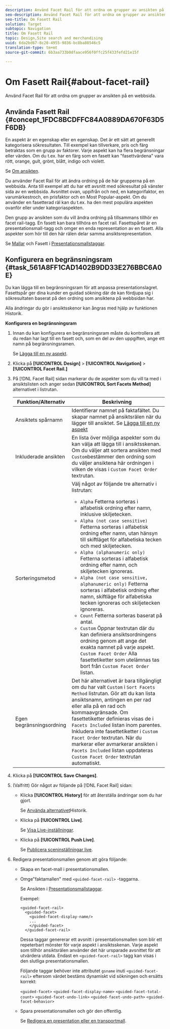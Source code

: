 ```yaml
---
description: Använd Facet Rail för att ordna om grupper av ansikten på en webbsida.
seo-description: Använd Facet Rail för att ordna om grupper av ansikten på en webbsida.
seo-title: Om Fasett Rail
solution: Target
subtopic: Navigation
title: Om Fasett Rail
topic: Design,Site search and merchandising
uuid: 6da2bd67-8c20-4955-9836-bc8ba88546c5
translation-type: tm+mt
source-git-commit: 6b3aa733b0dfaace956f0ffc25f433fefd21e15f

---
```



# Om Fasett Rail{#about-facet-rail}

Använd Facet Rail för att ordna om grupper av ansikten på en webbsida.

## Använda Fasett Rail {#concept_1FDC8BCDFFC84A0889DA670F63D5F6DB}

En aspekt är en egenskap eller en egenskap. Det är ett sätt att generellt kategorisera sökresultaten. Till exempel kan tillverkare, pris och färg betraktas som en grupp av faktorer. Varje aspekt kan ha flera begränsningar eller värden. Om du t.ex. har en färg som en fasett kan &quot;fasettvärdena&quot; vara rött, orange, gult, grönt, blått, indigo och violett.

Se [Om ansikten](../c-about-design-menu/c-about-facets.md#concept_FA912B3B41EE493DB2F492D188457FF5).

Du använder Facet Rail för att ändra ordning på de här grupperna på en webbsida. Anta till exempel att du har ett avsnitt med sökresultat på vänster sida av en webbsida. Avsnittet ovan, uppifrån och ned, en kategorifaktor, en varumärkestroch, en prisfaktor och en Most Popular-aspekt. Om du använder en fasetterad räl kan du t.ex. ha den mest populära aspekten ovanför eller under kategoriaspekten.

Den grupp av ansikten som du vill ändra ordning på tillsammans tillhör en facet rail-tagg. En fasett kan bara tillhöra en facet rail. Fasettspåret är en presentationsmall-tagg och omger en enda representation av en fasett. Alla aspekter som hör till den här rälen delar samma ansiktsrepresentation.

Se [Mallar](../c-about-design-menu/c-about-templates.md#concept_06EB481B14864E18A8AE2BCD1D6EF0B5) och Fasett i [Presentationsmallstaggar](../c-appendices/c-templates.md#reference_F1BBF616BCEC4AD7B2548ECD3CA74C64).

## Konfigurera en begränsningsram {#task_561A8FF1CAD1402B9DD33E276BBC6A0E}

Du kan lägga till en begränsningsram för att anpassa presentationslagret. Fasettspår ger dina kunder en guidad sökning där de kan fördjupa sig i sökresultaten baserat på den ordning som ansiktena på webbsidan har.

<!-- 

t_configuring_facet_rail.xml

-->

Alla ändringar du gör i ansiktsskenor kan ångras med hjälp av funktionen Historik.

**Konfigurera en begränsningsram**

1. Innan du kan konfigurera en begränsningsram måste du kontrollera att du redan har lagt till en fasett och, som en del av den uppgiften, ange ett namn på begränsningsramen.

   Se [Lägga till en ny aspekt](../c-about-design-menu/c-about-facets.md#task_FC07BFFA62CA4B718D6CBF4F2855C89B).
1. Klicka på **[!UICONTROL Design]** > **[!UICONTROL Navigation]** > **[!UICONTROL Facet Rail.]**
1. På [!DNL Facet Rail] sidan markerar du de aspekter som du vill ta med i ansiktslisten och anger sedan **[!UICONTROL Sort Facets Method]** alternativet i listrutan.

   <!-- 
   r_facet_rail_options.xml
   -->

   | Funktion/Alternativ | Beskrivning |
   |--- |--- |
   | Ansiktets spårnamn | Identifierar namnet på faktafältet.  Du skapar namnet på ansiktsrälen när du lägger till ansiktet.  Se [Lägga till en ny aspekt](../c-about-design-menu/c-about-facets.md#task_FC07BFFA62CA4B718D6CBF4F2855C89B) |
   | Inkluderade ansikten | En lista över möjliga aspekter som du kan välja att lägga till i ansiktsskenan.  Om du väljer att sortera ansikten med `Custom`bestämmer den ordning som du väljer ansiktena här ordningen i vilken de visas i `Custom Facet Order` textrutan. |
   | Sorteringsmetod | Välj något av följande tre alternativ i listrutan:<ul><li>`Alpha` Fetterna sorteras i alfabetisk ordning efter namn, inklusive skiljetecken.</li><li>`Alpha (not case sensitive)` Fetterna sorteras i alfabetisk ordning efter namn, utan hänsyn till skiftläget för alfabetiska tecken och med skiljetecken. </li><li>`Alpha (alphanumeric only)` Fetterna sorteras i alfabetisk ordning efter namn, och skiljetecken ignoreras. </li><li>`Alpha (not case sensitive, alphanumeric only)` Fetterna sorteras i alfabetisk ordning efter namn, skiftläge för alfabetiska tecken ignoreras och skiljetecken ignoreras. </li><li>`Count` Fetterna sorteras baserat på antal. </li><li>`Custom` Öppnar textrutan där du kan definiera ansiktsordningens ordning genom att ange det exakta namnet på varje aspekt. `Custom Facet Order` Alla fasettetiketter som utelämnas tas bort från `Custom Facet Order` listan.</li></ul> |
   | Egen begränsningsordning | Det här alternativet är bara tillgängligt om du har valt `Custom` i `Sort Facets Method` listrutan.  Gör att du kan lista ansiktsnamn, antingen en per rad eller alla på en rad och kommaavgränsade. Om fasettetiketter definieras visas de i `Facets Included` listan inom parentes.  Inkludera inte fasettetiketter i `Custom Facet Order` textrutan.  När du markerar eller avmarkerar ansikten i `Facets Included` listan uppdateras `Custom Facet Order` textrutan automatiskt. |

1. Klicka på **[!UICONTROL Save Changes]**.
1. (Valfritt) Gör något av följande på [!DNL Facet Rail] sidan:

   * Klicka **[!UICONTROL History]** för att återställa ändringar som du har gjort.

      Se [Använda alternativet](../t-using-the-history-option.md#task_70DD3F87A67242BBBD2CB27156F43002)Historik.

   * Klicka på **[!UICONTROL Live]**.

      Se [Visa Live-inställningar](../c-about-staging.md#task_401A0EBDB5DB4D4CA933CBA7BECDC10F).

   * Klicka på **[!UICONTROL Push Live]**.

      Se [Publicera sceninställningar live](../c-about-staging.md#task_44306783B4C0408AAA58B471DAF2D9A4).

1. Redigera presentationsmallen genom att göra följande:

   * Skapa en facet-mall i presentationsmallen.
   * Omge&quot;faktamallen&quot; med `<guided-facet-rail>` -taggarna.

      Se Ansikten i [Presentationsmallstaggar](../c-appendices/c-templates.md#reference_F1BBF616BCEC4AD7B2548ECD3CA74C64).

      Exempel:

      ```
      <guided-facet-rail>
        <guided-facet>
          <guided-facet-display-name/>
          ...
          </guided-facet>
        </guided-facet-rail>
      ```

      Dessa taggar genererar ett avsnitt i presentationsmallen som blir ett repeterbart mönster för varje aspekt i ansiktsskenan. Varje aspekt som tillhör ansiktsrälen använder det här ursparade avsnittet för att utvärdera utdata. Endast en `<guided-facet-rail>` tagg kan visas i den slutliga presentationsmallen.

      Följande taggar behöver inte attributet `gsname` inuti `<guided-facet-rail>` eftersom värdet bestäms dynamiskt vid sökningen och ersätts korrekt:

      `<guided-facet>`
      `<guided-facet-display-name>`
      `<guided-facet-total-count>`
      `<guided-facet-undo-link>`
      `<guided-facet-undo-path>`
      `<guided-facet-behavior>`

   * Spara presentationsmallen och gör den offentlig.

      Se [Redigera en presentation eller en transportmall](../c-about-design-menu/c-about-templates.md#task_800E0E2265C34C028C92FEB5A1243EC3).

